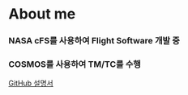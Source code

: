 
# About me
### NASA cFS를 사용하여 Flight Software 개발 중
### COSMOS를 사용하여 TM/TC를 수행


[GitHub 설명서](https://docs.github.com/ko/get-started "GitHub 설명서 시작")
 
<!---
zeros93/zeros93 is a ✨ special ✨ repository because its `README.md` (this file) appears on your GitHub profile.
You can click the Preview link to take a look at your changes.
--->
